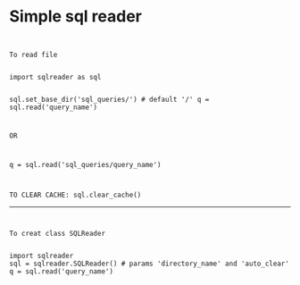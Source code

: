 <h1>Simple sql reader</h1>

<code>
<p>To read file</p>
import sqlreader as sql


sql.set_base_dir('sql_queries/') # default '/'
q = sql.read('query_name')

OR 

q = sql.read('sql_queries/query_name')


TO CLEAR CACHE:
    sql.clear_cache()
</code>

<hr>

<code>
<p>To creat class SQLReader</p>
import sqlreader
sql = sqlreader.SQLReader() # params 'directory_name' and 'auto_clear'
q = sql.read('query_name')
</code>
